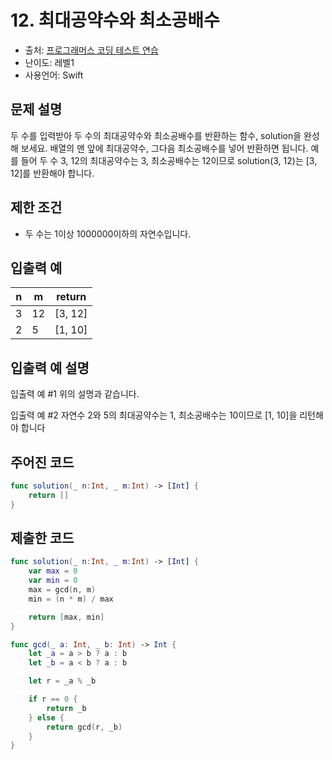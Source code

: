 # 12. 최대공약수와 최소공배수   

- 출처: [프로그래머스 코딩 테스트 연습](https://programmers.co.kr/learn/challenges)
- 난이도: 레벨1
- 사용언어: Swift



## 문제 설명  

두 수를 입력받아 두 수의 최대공약수와 최소공배수를 반환하는 함수, solution을 완성해 보세요. 배열의 맨 앞에 최대공약수, 그다음 최소공배수를 넣어 반환하면 됩니다. 예를 들어 두 수 3, 12의 최대공약수는 3, 최소공배수는 12이므로 solution(3, 12)는 [3, 12]를 반환해야 합니다.



## 제한 조건   

- 두 수는 1이상 1000000이하의 자연수입니다.



## 입출력 예  

| n  | m   | return  |
| -- | --- | ------- |
| 3  | 12  | [3, 12] |
| 2  | 5   | [1, 10] |

## 입출력 예 설명  
입출력 예 #1
위의 설명과 같습니다.

입출력 예 #2
자연수 2와 5의 최대공약수는 1, 최소공배수는 10이므로 [1, 10]을 리턴해야 합니다

## 주어진 코드  

~~~swift
func solution(_ n:Int, _ m:Int) -> [Int] {
    return []
}
~~~



## 제출한 코드  
 
~~~swift
func solution(_ n:Int, _ m:Int) -> [Int] {
    var max = 0
    var min = 0
    max = gcd(n, m)
    min = (n * m) / max

    return [max, min]
}

func gcd(_ a: Int, _ b: Int) -> Int {
    let _a = a > b ? a : b
    let _b = a < b ? a : b

    let r = _a % _b

    if r == 0 {
        return _b
    } else {
        return gcd(r, _b)
    }
}
~~~
